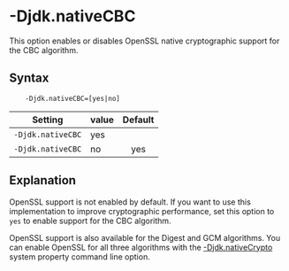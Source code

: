 <!--
* Copyright (c) 2017, 2018 IBM Corp. and others
*
* This program and the accompanying materials are made
* available under the terms of the Eclipse Public License 2.0
* which accompanies this distribution and is available at
* https://www.eclipse.org/legal/epl-2.0/ or the Apache
* License, Version 2.0 which accompanies this distribution and
* is available at https://www.apache.org/licenses/LICENSE-2.0.
*
* This Source Code may also be made available under the
* following Secondary Licenses when the conditions for such
* availability set forth in the Eclipse Public License, v. 2.0
* are satisfied: GNU General Public License, version 2 with
* the GNU Classpath Exception [1] and GNU General Public
* License, version 2 with the OpenJDK Assembly Exception [2].
*
* [1] https://www.gnu.org/software/classpath/license.html
* [2] http://openjdk.java.net/legal/assembly-exception.html
*
* SPDX-License-Identifier: EPL-2.0 OR Apache-2.0 OR GPL-2.0 WITH
* Classpath-exception-2.0 OR LicenseRef-GPL-2.0 WITH Assembly-exception
-->

# -Djdk.nativeCBC

This option enables or disables OpenSSL native cryptographic support for the CBC algorithm.


## Syntax

        -Djdk.nativeCBC=[yes|no]

| Setting           | value    | Default                                                                        |
|-------------------|----------|:------------------------------------------------------------------------------:|
| `-Djdk.nativeCBC` | yes      |                                                                                |
| `-Djdk.nativeCBC` | no       | <i class="fa fa-check" aria-hidden="true"></i><span class="sr-only">yes</span> |

## Explanation

OpenSSL support is not enabled by default. If you want to use this implementation to improve cryptographic performance, set this option to `yes` to enable support for the CBC algorithm.

OpenSSL support is also available for the Digest and GCM algorithms. You can enable OpenSSL for all three algorithms with the [-Djdk.nativeCrypto](djdknativecrypto.md) system property command line option.



<!-- ==== END OF TOPIC ==== dcomibmdbgmalloc.md ==== -->
